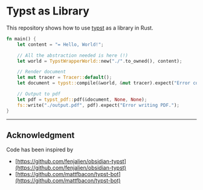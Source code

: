 # Typst as Library

This repository shows how to use [typst](https://github.com/typst/typst) as a library in Rust.

```rust
fn main() {
    let content = "= Hello, World!";

    // All the abstraction needed is here (!)
    let world = TypstWrapperWorld::new("./".to_owned(), content);

    // Render document
    let mut tracer = Tracer::default();
    let document = typst::compile(&world, &mut tracer).expect("Error compiling typst");

    // Output to pdf
    let pdf = typst_pdf::pdf(&document, None, None);
    fs::write("./output.pdf", pdf).expect("Error writing PDF.");
}
```

---

## Acknowledgment

Code has been inspired by
- [https://github.com/fenjalien/obsidian-typst](https://github.com/fenjalien/obsidian-typst)
- [https://github.com/mattfbacon/typst-bot](https://github.com/mattfbacon/typst-bot)
